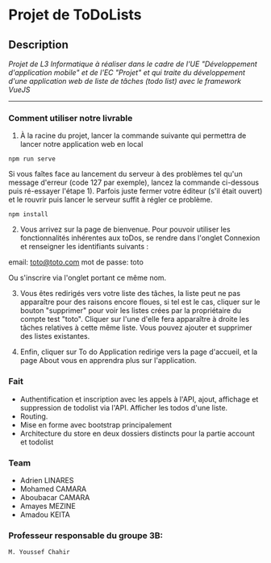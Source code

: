# Projet de ToDoLists

## Description
_Projet de L3 Informatique à réaliser dans le cadre de l'UE "Développement d'application mobile" et de l'EC "Projet" et qui traite du développement d'une application web de liste de tâches (todo list) avec le framework VueJS_

-------------------------------------


### Comment utiliser notre livrable

1) À la racine du projet, lancer la commande suivante qui permettra de lancer notre application web en local
```
npm run serve
```
Si vous faîtes face au lancement du serveur à des problèmes tel qu'un message d'erreur (code 127 par exemple), lancez la commande ci-dessous puis ré-essayer l'étape 1). Parfois juste fermer votre éditeur (s'il était ouvert) et le rouvrir puis lancer le serveur suffit à régler ce problème.
```
npm install
```

2) Vous arrivez sur la page de bienvenue. Pour pouvoir utiliser les fonctionnalités inhérentes aux toDos, se rendre dans l'onglet Connexion et renseigner les identifiants suivants : 

email: toto@toto.com
mot de passe: toto

Ou s'inscrire via l'onglet portant ce même nom.

3) Vous êtes redirigés vers votre liste des tâches, la liste peut ne pas apparaître pour des raisons encore floues, si tel est le cas, cliquer sur le bouton "supprimer" pour voir les listes crées par la propriétaire du compte test "toto". Cliquer sur l'une d'elle fera apparaître à droite les tâches relatives à cette même liste. Vous pouvez ajouter et supprimer des listes existantes.

4) Enfin, cliquer sur To do Application redirige vers la page d'accueil, et la page About vous en apprendra plus sur l'application.

### Fait

* Authentification et inscription avec les appels à l'API, ajout, affichage et suppression de todolist via l'API. Afficher les todos d'une liste.
* Routing.
* Mise en forme avec bootstrap principalement
* Architecture du store en deux dossiers distincts pour la partie account et todolist

### Team

* Adrien LINARES
* Mohamed CAMARA 
* Aboubacar CAMARA
* Amayes MEZINE
* Amadou KEITA


### Professeur responsable du groupe 3B:
```
M. Youssef Chahir
```

